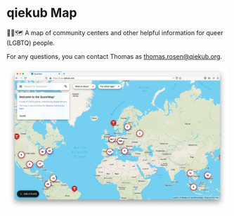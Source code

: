 # qiekub Map

🏳️‍🌈🗺 A map of community centers and other helpful information for queer (LGBTQ) people.

For any questions, you can contact Thomas as [thomas.rosen@qiekub.org](mailto:thomas.rosen@qiekub.org).

![Screenshot](/readme/Screenshot_2020-04-17.png)
